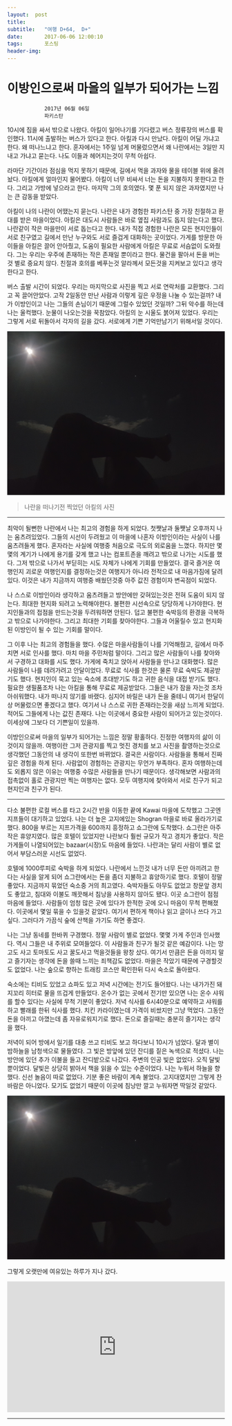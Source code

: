 ```yaml
---
layout:  post
title:   
subtitle:   "여행 D+64,  D+"
date:       2017-06-06 12:00:10
tags:       포스팅
header-img:
---
```


# 이방인으로써 마을의 일부가 되어가는 느낌

```
			2017년 06월 06일
			파키스탄
```

10시에 짐을 싸서 밖으로 나왔다. 아킬이 일어나기를 기다렸고 버스 정류장의 버스를 확인했다. 11시에 출발하는 버스가 있다고 한다. 아킬과 다시 만났다. 아킬이 어딜 가냐고 한다. 왜 떠나느냐고 한다. 훈자에서는 1주일 넘게 머물렀으면서 왜 나란에서는 3일만 지내고 가냐고 묻는다. 나도 이들과 헤어지는것이 무척 아쉽다.

라마단 기간이라 점심을 먹지 못하기 때문에, 길에서 먹을 과자와 물을 테이블 위에 올려놨다. 아킬에게 얼마인지 물어봤다. 아킬이 너무 비싸서 너는 돈을 지불하지 못한다고 한다. 그리고 가방에 넣으라고 한다. 마지막 그의 호의였다. 몇 푼 되지 않은 과자였지만 나는 큰 감동을 받았다.

아킬이 나의 나란이 어땠는지 묻는다. 나란은 내가 경험한 파키스탄 중 가장 친절하고 환대를 받은 마을이었다. 아킬은 대도시 사람들은 바로 옆집 사람과도 돕지 않는다고 했다. 나란같이 작은 마을만이 서로 돕는다고 한다. 내가 직접 경험한 나란은 모든 현지인들이 서로 친구였고 길에서 만난 누구와도 서로 즐겁게 대화하는 곳이었다. 가게를 방문한 아이들을 아킬은 끌어 안아줬고, 도움이 필요한 사람에게 아킬은 무료로 서슴없이 도와줬다. 그는 우리는 우주에 존재하는 작은 존재일 뿐이라고 한다. 물건을 팔아서 돈을 버는것 별로 중요치 않다. 친절과 호의를 베푸는것 알라께서 모든것을 지켜보고 있다고 생각한다고 한다.

버스 출발 시간이 되었다. 우리는 마지막으로 사진을 찍고 서로 연락처를 교환했다. 그리고 꼭 끌어안았다. 고작 2일동안 만난 사람과 이렇게 깊은 우정을 나눌 수 있는걸까? 내가 이방인이고 나는 그들의 손님이기 때문에 그럴수 있었던 것일까? 그뒤 악수를 하는데 나는 울컥했다. 눈물이 나오는것을 꾹참았다. 아킬의 눈 시울도 붉어져 있었다. 우리는 그렇게 서로 뒤돌아서 각자의 길을 갔다. 서로에게 기쁜 기억만남기기 위해서일 것이다.


![](/img/170606-night.jpg)
> 나란을 떠나기전 찍었던 아킬의 사진

---

최악이 될뻔한 나란에서 나는 최고의 경험을 하게 되었다. 첫쨋날과 둘쨋날 오후까지 나는 움츠려있었다. 그들의 시선이 두려웠고 이 마을에 나혼자 이방인이라는 사실이 나를 움츠려들게 했다. 혼자라는 사실에 여행중 처음으로 극도의 외로움을 느꼈다. 하지만 몇몇의 계기가 나에게 용기를 갖게 했고 나는 컴포트존을 깨려고 밖으로 나가는 시도를 했다. 그저 밖으로 나가서 부딛히는 시도 자체가 나에게 기회를 만들었다. 결국 즐거운 여행인지 괴로운 여행인지를 결정하는것은 여행지가 아니라 전적으로 내 마음가짐에 달려있다. 이것은 내가 지금까지 여행중 배웠던것중 아주 값진 경험이자 변곡점이 되었다.

나 스스로 이방인이라 생각하고 움츠려들고 방안에만 갖혀있는것은 전혀 도움이 되지 않는다. 최대한 현지화 되려고 노력해야한다. 불편한 시선속으로 당당하게 나가야한다. 현지인들과의 접점을 만드는것을 두려워하면 안된다. 덥고 불편한 숙박등의 환경을 극복하고 밖으로 나가야한다. 그리고 최대한 기회를 찾아야한다. 그들과 어울릴수 있고 현지화된 이방인이 될 수 있는 기회를 말이다.

그 이후 나는 최고의 경험들을 했다. 수많은 마을사람들이 나를 기억해줬고, 길에서 마주치면 서로 인사를 했다. 마치 마을 주민처럼 말이다. 그리고 많은 사람들이 나를 찾아와서 구경하고 대화를 시도 했다. 가게에 죽치고 앉아서 사람들을 만나고 대화했다. 많은 사람들이 나를 데려가려고 안달이었다. 무료로 식사를 한것은 물론 무료 숙박도 제공받기도 했다. 현지인이 묵고 있는 숙소에 초대받기도 하고 귀한 음식을 대접 받기도 했다. 필요한 생필품조차 나는 아킬을 통해 무료로 제공받았다. 그들은 내가 잠을 자는것 조차 아쉬워했다. 내가 떠나지 않기를 바랬다. 심지어 바릴은 내가 돈을 줄테니 여기서 한달이상 머물렀으면 좋겠다고 했다. 여기서 나 스스로 귀한 존재라는것을 새삼 느끼게 되었다.  적어도 그들에게 나는 값진 존재다. 나는 이곳에서 중요한 사람이 되어가고 있는것이다. 이세상에 그보다 더 기쁜일이 있을까.

이방인으로써 마을의 일부가 되어가는 느낌은 정말 황홀하다. 진정한 여행자의 삶이 이것이지 않을까. 여행이란 그저 관광지를 찍고 멋진 경치를 보고 사진을 촬영하는것으로 생각했던 그동안의 내 생각이 또한번 바뀌었다. 결국은 사람이다. 사람들을 통해서 진짜 깊은 경험을 하게 된다. 사람없이 경험하는 관광지는 무언가 부족하다. 혼자 여행하는데도 외롭지 않은 이유는 여행중 수많은 사람들을 만나기 때문이다. 생각해보면 사람과의 접촉없이 홀로 관광지만 찍는 여행자는 없다. 모두 여행지에 찾아와서 서로 친구가 되고 현지인과 친구가 된다.

------

다소 불편한 로컬 버스를 타고 2시간 반을 이동한 끝에 Kawai 마을에 도착했고 그곳엔 지프들이 대기하고 있었다. 나는 더 높은 고지에있는 Shogran 마을로 바로 올라가기로 했다. 800을 부르는 지프가격을 600까지 흥정하고 쇼그란에 도착했다. 쇼그란은 아주 작은 휴양지였다. 많은 호텔이 있었지만 나란보다 훨씬 규모가 작고 경치가 좋았다. 작은 가게들이 나열되어있는 bazaar(시장)도 마음에 들었다. 나란과는 달리 사람이 별로 없어서 부담스러운 시선도 없었다.

호텔에 1000루피로 숙박을 하게 되었다. 나란에서 느낀것 내가 너무 돈만 아끼려고 한다는 사실을 알게 되어 쇼그란에서는 돈을 좀더 지불하고 휴양하기로 했다. 호텔이 정말 좋았다. 지금까지 묶었던 숙소중 거의 최고였다. 숙박자들도 아무도 없었고 창문앞 경치도 좋았고, 침대와 이불도 깨끗해서 침낭을 사용하지 않아도 됐다. 이곳 쇼그란이 점점 마음에 들었다. 사람들이 엄청 많은 곳에 있다가 한적한 곳에 오니 마음이 무척 편해졌다. 이곳에서 몇일 묶을 수 있을것 같았다. 여기서 편하게 책이나 읽고 글이나 쓰다 가고 싶다. 그러다가 가끔식 숲에 산책을 가기도 하면 좋겠다.

나는 그냥 동네를 한바퀴 구경했다. 정말 사람이 별로 없었다. 몇몇 가게 주인과 인사했다. 역시 그들은 내 주위로 모여들었다. 이 사람들과 친구가 될것 같은 예감이다. 나는 망고도 사고 토마토도 사고 꿀도사고 먹을것들을 왕창 샀다. 여기서 만큼은 돈을 아끼지 말고 즐기자는 생각에 돈을 쓸때 느끼는 죄책감도 없었다. 마을은 작았기 때문에 구경할것도 없었다. 나는 숲으로 향하는 트래킹 코스만 확인한뒤 다시 숙소로 돌아왔다.

숙소에는 티비도 있었고 쇼파도 있고 저녁 시간에는 전기도 들어왔다. 나는 내가가진 돼지꼬리 히터로 물을 뜨겁게 만들었다. 온수가 없는 곳에서 전기만 있으면 나는 온수 샤워를 할수 있다는 사실에 무척 기분이 좋았다. 저녁 식사를 6시40분으로 예약하고 샤워를하고 빨래를 한뒤 식사를 했다. 치킨 카라이였는데 가격이 비쌌지만 그냥 먹었다. 그동안 돈을 아끼고 아꼈는데 좀 자유로워지기로 했다. 돈으로 즐길때는 충분히 즐기자는 생각을 했다.

저녁이 되어 방에서 일기를 대충 쓰고 티비도 보고 하다보니 10시가 넘었다. 달과 별이 밤하늘을 남청색으로 물들였다. 그 빛은 방앞에 있던 잔디를 짙은 녹색으로 적셨다. 나는 방안에 있던 추가 이불을 들고 잔디밭으로 나갔다. 주변의 인공 빛은 없었다. 오직 달빛 뿐이었다. 달빛은 상당히 밝아서 책을 읽을 수 있는 수준이었다. 나는 누워서 하늘을 향했다. 신선 놀음이 따로 없었다. 기분 좋은 바람이 계속 불었다. 고지대였지만 그렇게 찬 바람은 아니었다. 모기도 없었기 때문이 이곳에 침낭만 깔고 누워자면 딱일것 같았다.

![](/img/170606-night.jpg)

그렇게 오랫만에 여유있는 하루가 지나 갔다.

<center>
<style>
	.google-maps {
		position: relative;
		padding-bottom: 60%; // This is the aspect ratio
		height: 0;
		overflow: hidden;
	}
	.google-maps iframe {
		position: absolute;
		top: 0;
		left: 0;
		width: 100% !important;
		height: 100% !important;
	}
</style>

<div class="google-maps">
<iframe src="https://www.google.com/maps/embed?pb=!1m18!1m12!1m3!1d6565.2483313733055!2d73.45865609532778!3d34.63893674859186!2m3!1f0!2f0!3f0!3m2!1i1024!2i768!4f13.1!3m3!1m2!1s0x38e0a82ad818ed0d%3A0xaf2431e73b33c5fb!2sShogran%20Mansehra%2C%20Khyber%20Pakhtunkhwa%2C%20Pakistan!5e0!3m2!1sen!2skr!4v1569115499954!5m2!1sen!2skr" width="600" height="450" frameborder="0" style="border:0;" allowfullscreen=""></iframe>
</div>
</center>

---

